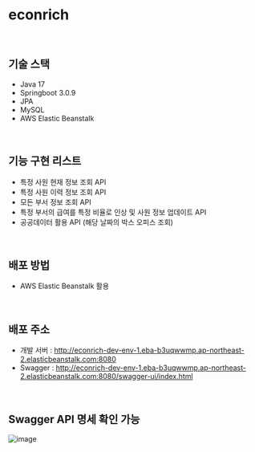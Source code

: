 # econrich


<br>

## 기술 스택

- Java 17
- Springboot 3.0.9
- JPA
- MySQL
- AWS Elastic Beanstalk

<br>

## 기능 구현 리스트

- 특정 사원 현재 정보 조회 API
- 특정 사원 이력 정보 조회 API
- 모든 부서 정보 조회 API
- 특정 부서의 급여를 특정 비율로 인상 및 사원 정보 업데이트 API
- 공공데이터 활용 API (해당 날짜의 박스 오피스 조회)

<br>

## 배포 방법

- AWS Elastic Beanstalk 활용

<br>

## 배포 주소
- 개발 서버 : http://econrich-dev-env-1.eba-b3uqwwmp.ap-northeast-2.elasticbeanstalk.com:8080
- Swagger : http://econrich-dev-env-1.eba-b3uqwwmp.ap-northeast-2.elasticbeanstalk.com:8080/swagger-ui/index.html


<br>

## Swagger API 명세 확인 가능

![image](https://github.com/black2code/econrich/assets/93053451/6c3d88d5-60b2-4d39-a581-0a0bb89054cc)
